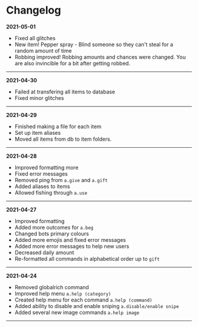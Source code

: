 # Changelog
**2021-05-01**
- Fixed all glitches
- New item! Pepper spray - Blind someone so they can't steal for a random amount of time
- Robbing improved! Robbing amounts and chances were changed. You are also invincible for a bit after getting robbed.
***
**2021-04-30**
- Failed at transfering all items to database
- Fixed minor glitches
***
**2021-04-29**
- Finished making a file for each item
- Set up item aliases
- Moved all items from db to item folders.
***
**2021-04-28**
- Improved formatting more
- Fixed error messages
- Removed ping from `a.give` and `a.gift`
- Added aliases to items
- Allowed fishing through `a.use`
***
**2021-04-27**
- Improved formatting
- Added more outcomes for `a.beg`
- Changed bots primary colours
- Added more emojis and fixed error messages
- Added more error messages to help new users
- Decreased daily amount
- Re-formatted all commands in alphabetical order up to `gift`
***
**2021-04-24**
- Removed globalrich command 
- Improved help menu `a.help (category)`
- Created help menu for each command `a.help (command)`
- Added ability to disable and enable sniping `a.disable/enable snipe`
- Added several new image commands `a.help image`
***
